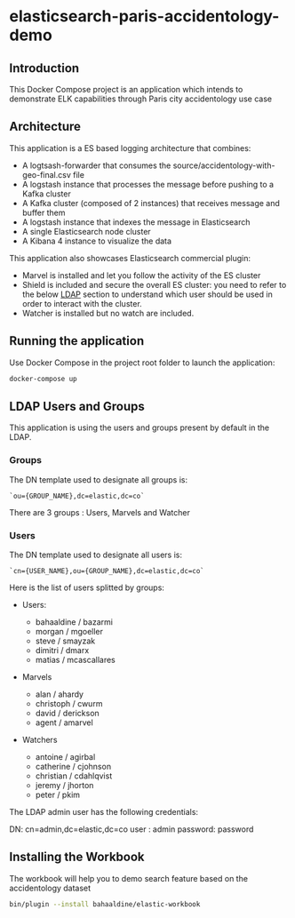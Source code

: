 # elasticsearch-paris-accidentology-demo

## Introduction ##

This Docker Compose project is an application which intends to demonstrate
ELK capabilities through Paris city accidentology use case

## Architecture

This application is a ES based logging architecture that combines: 
- A logtsash-forwarder that consumes the source/accidentology-with-geo-final.csv file
- A logstash instance that processes the message before pushing to a Kafka cluster
- A Kafka cluster (composed of 2 instances) that receives message and buffer them
- A logstash instance that indexes the message in Elasticsearch
- A single Elasticsearch node cluster
- A Kibana 4 instance to visualize the data

This application also showcases Elasticsearch commercial plugin:
- Marvel is installed and let you follow the activity of the ES cluster
- Shield is included and secure the overall ES cluster: you need 
to refer to the below [LDAP](https://github.com/bahaaldine/elasticsearch-paris-accidentology-demo/blob/master/README.md#ldap-users-and-groups) section to understand which user should be used in order
to interact with the cluster.
- Watcher is installed but no watch are included.

## Running the application ##

Use Docker Compose in the project root folder to launch the application: 

```bash
docker-compose up

```

## LDAP Users and Groups ##

This application is using the users and groups present by default in the LDAP.

### Groups ###

The DN template used to designate all groups is:

    `ou={GROUP_NAME},dc=elastic,dc=co`

There are 3 groups : Users, Marvels and Watcher

### Users ###

The DN template used to designate all users is:

    `cn={USER_NAME},ou={GROUP_NAME},dc=elastic,dc=co`

Here is the list of users splitted by groups:

- Users:
    - bahaaldine / bazarmi
    - morgan / mgoeller
    - steve / smayzak
    - dimitri / dmarx
    - matias / mcascallares

- Marvels
    - alan / ahardy
    - christoph / cwurm
    - david / derickson
    - agent / amarvel

- Watchers
    - antoine / agirbal
    - catherine / cjohnson
    - christian / cdahlqvist
    - jeremy / jhorton
    - peter / pkim

The LDAP admin user has the following credentials:

DN: cn=admin,dc=elastic,dc=co
user : admin
password:  password

## Installing the Workbook

The workbook will help you to demo search feature based on the accidentology dataset

```bash
bin/plugin --install bahaaldine/elastic-workbook
```


